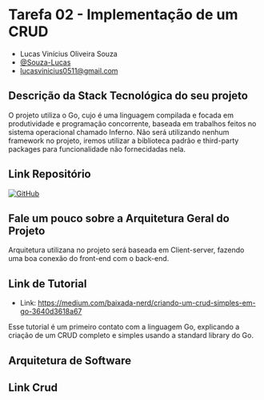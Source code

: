 # Tarefa 02 - Implementação de um CRUD

* Lucas Vinícius Oliveira Souza 
* [@Souza-Lucas](https://github.com/Souza-Lucas)
* lucasvinicius0511@gmail.com

## Descrição da Stack Tecnológica do seu projeto

O projeto utiliza o Go, cujo é uma linguagem compilada e focada em produtividade e programação concorrente, baseada em trabalhos feitos no sistema operacional chamado Inferno. Não será utilizando nenhum framework no projeto, iremos utilizar a biblioteca padrão e third-party packages para funcionalidade não fornecidadas nela.

## Link Repositório

[![GitHub](https://img.shields.io/static/v1?label=GitHub&message=Repositório&color=#4040ff)](https://github.com/felipedavid/sushi_roll)

## Fale um pouco sobre a Arquitetura Geral do Projeto

Arquitetura utilizana no projeto será baseada em Client-server, fazendo uma boa conexão do front-end com o back-end.

##  Link de Tutorial

* Link: https://medium.com/baixada-nerd/criando-um-crud-simples-em-go-3640d3618a67

Esse tutorial é um primeiro contato com a linguagem Go, explicando a criação de um CRUD completo e simples usando a standard library do Go.

## Arquitetura de Software



## Link Crud